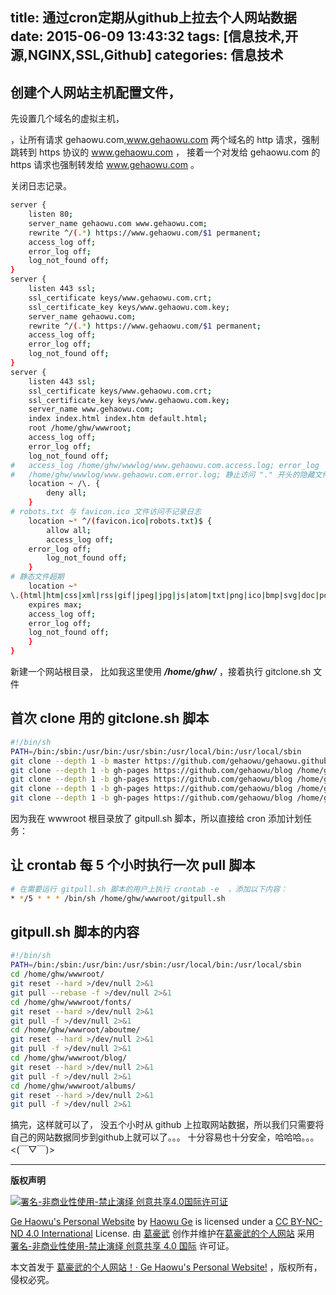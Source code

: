 title: 通过cron定期从github上拉去个人网站数据
date: 2015-06-09 13:43:32
tags: [信息技术,开源,NGINX,SSL,Github]
categories: 信息技术
---

## 创建个人网站主机配置文件，

先设置几个域名的虚拟主机，

，让所有请求 gehaowu.com,www.gehaowu.com 两个域名的 http 请求，强制跳转到 https 协议的 www.gehaowu.com ，
接着一个对发给 gehaowu.com 的 https 请求也强制转发给 www.gehaowu.com 。

关闭日志记录。

<!-- more -->
```sh
server {
    listen 80;
    server_name gehaowu.com www.gehaowu.com;
    rewrite ^/(.*) https://www.gehaowu.com/$1 permanent;
    access_log off;
    error_log off;
    log_not_found off;
}
server {
    listen 443 ssl;
    ssl_certificate keys/www.gehaowu.com.crt;
    ssl_certificate_key keys/www.gehaowu.com.key;
    server_name gehaowu.com;
    rewrite ^/(.*) https://www.gehaowu.com/$1 permanent;
    access_log off;
    error_log off;
    log_not_found off;
}
server {
    listen 443 ssl;
    ssl_certificate keys/www.gehaowu.com.crt;
    ssl_certificate_key keys/www.gehaowu.com.key;
    server_name www.gehaowu.com;
    index index.html index.htm default.html;
    root /home/ghw/wwwroot;
    access_log off;
    error_log off;
    log_not_found off;
#   access_log /home/ghw/wwwlog/www.gehaowu.com.access.log; error_log 
#	/home/ghw/wwwlog/www.gehaowu.com.error.log; 静止访问 "." 开头的隐藏文件
    location ~ /\. {
        deny all;
    }
# robots.txt 与 favicon.ico 文件访问不记录日志
    location ~* ^/(favicon.ico|robots.txt)$ {
        allow all;
        access_log off;
	error_log off;
        log_not_found off;
    }
# 静态文件超期
    location ~* 
\.(html|htm|css|xml|rss|gif|jpeg|jpg|js|atom|txt|png|ico|bmp|svg|doc|pdf|xhtml|mp3|ogg|mp4|mpeg|webm|)$ {
    expires max;
    access_log off;
    error_log off;
    log_not_found off;
    }
}
```


新建一个网站根目录， 比如我这里使用 ***/home/ghw/*** ，接着执行 gitclone.sh 文件


## 首次 clone 用的 gitclone.sh 脚本

```sh
#!/bin/sh
PATH=/bin:/sbin:/usr/bin:/usr/sbin:/usr/local/bin:/usr/local/sbin
git clone --depth 1 -b master https://github.com/gehaowu/gehaowu.github.com /home/ghw/wwwroot
git clone --depth 1 -b gh-pages https://github.com/gehaowu/blog /home/ghw/wwwroot/fonts
git clone --depth 1 -b gh-pages https://github.com/gehaowu/blog /home/ghw/wwwroot/aboutme
git clone --depth 1 -b gh-pages https://github.com/gehaowu/blog /home/ghw/wwwroot/blog
git clone --depth 1 -b gh-pages https://github.com/gehaowu/blog /home/ghw/wwwroot/albums
```


因为我在 wwwroot 根目录放了 gitpull.sh 脚本，所以直接给 cron 添加计划任务：

## 让 crontab 每 5 个小时执行一次 pull 脚本

```sh
# 在需要运行 gitpull.sh 脚本的用户上执行 crontab -e  ，添加以下内容：
* */5 * * * /bin/sh /home/ghw/wwwroot/gitpull.sh
```


## gitpull.sh 脚本的内容

```sh
#!/bin/sh
PATH=/bin:/sbin:/usr/bin:/usr/sbin:/usr/local/bin:/usr/local/sbin
cd /home/ghw/wwwroot/
git reset --hard >/dev/null 2>&1
git pull --rebase -f >/dev/null 2>&1
cd /home/ghw/wwwroot/fonts/
git reset --hard >/dev/null 2>&1
git pull -f >/dev/null 2>&1
cd /home/ghw/wwwroot/aboutme/
git reset --hard >/dev/null 2>&1
git pull -f >/dev/null 2>&1
cd /home/ghw/wwwroot/blog/
git reset --hard >/dev/null 2>&1
git pull -f >/dev/null 2>&1
cd /home/ghw/wwwroot/albums/
git reset --hard >/dev/null 2>&1
git pull -f >/dev/null 2>&1
```


搞完，这样就可以了，
没五个小时从 github 上拉取网站数据，所以我们只需要将自己的网站数据同步到github上就可以了。。。
十分容易也十分安全，哈哈哈。。。<(￣▽￣)>



--------------------
**版权声明**

<a href="https://creativecommons.org/licenses/by-nc-nd/4.0/deed.zh"><img src="//dn-nimages.qbox.me/other/CC-BY-SA-ND.png" alt="署名-非商业性使用-禁止演绎 创意共享4.0国际许可证" /></a>

[Ge Haowu's Personal Website](//gehaowu.com/) by [Haowu Ge](//gehaowu.com/aboutme/) is licensed under a [CC BY-NC-ND 4.0 International](https://creativecommons.org/licenses/by-nc-nd/4.0/deed.zh) License.
由 [葛豪武](//gehaowu.com/aboutme/) 创作并维护在[葛豪武的个人网站](//gehaowu.com/) 采用 [署名-非商业性使用-禁止演绎 创意共享 4.0 国际](https://creativecommons.org/licenses/by-nc-nd/4.0/deed.zh) 许可证。


本文首发于 [葛豪武的个人网站！· Ge Haowu's Personal Website!](//gehaowu.com/) ，版权所有，侵权必究。